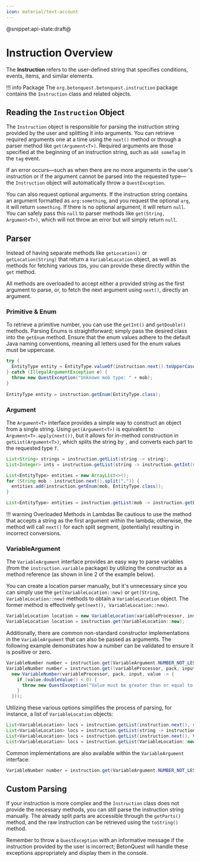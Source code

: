 ```yaml
---
icon: material/text-account
---
```

@snippet:api-state:draft@

# Instruction Overview

The **Instruction** refers to the user-defined string that specifies conditions, events, items, and similar elements.

!!! info Package
    The `org.betonquest.betonquest.instruction` package contains the `Instruction` class and related objects.

## Reading the `Instruction` Object

The `Instruction` object is responsible for parsing the instruction string provided by the user and splitting it into 
arguments. You can retrieve required arguments one at a time using the `next()` method or through a parser method
like `get(Argument<T>)`. Required arguments are those specified at the beginning of an instruction string, 
such as `add someTag` in the `tag` event.

If an error occurs—such as when there are no more arguments in the user's instruction or if the argument cannot 
be parsed into the requested type—the `Instruction` object will automatically throw a `QuestException`.

You can also request optional arguments. If the instruction string contains an argument formatted as `arg:something`, 
and you request the optional `arg`, it will return `something`. If there is no optional argument, it will return `null`. 
You can safely pass this `null` to parser methods like `get(String, Argument<T>)`, which will not throw an error 
but will simply return `null`.

## Parser

Instead of having separate methods like `getLocation()` or `getLocation(String)` that return a `VariableLocation` 
object, as well as methods for fetching various `ID`s, you can provide these directly within the `get` method.

All methods are overloaded to accept either a provided string as the first argument to parse, or, to fetch the next
argument using `next()`, directly an argument.

### Primitive & Enum

To retrieve a primitive number, you can use the `getInt()` and `getDouble()` methods.
Parsing Enums is straightforward; simply pass the desired class into the `getEnum` method. 
Ensure that the enum values adhere to the default Java naming conventions,
meaning all letters used for the enum values must be uppercase.

```JAVA title="Own parsing vs. getEnum(Enum)"
try {
  EntityType entity = EntityType.valueOf(instruction.next().toUpperCase(Locale.ROOT));
} catch (IllegalArgumentException e) {
  throw new QuestException("Unknown mob type: " + mob);
}
  
EntityType entity = instruction.getEnum(EntityType.class);
```

### Argument

The `Argument<T>` interface provides a simple way to construct an object from a single string.
Using `get(Argument<T>)` is equivalent to `Argument<T>.apply(next())`, but it allows for in-method construction 
in `getList(Argument<T>)`, which splits the string by `,` and converts each part to the requested type `T`.

```JAVA title="Getting a List of Primitives"
List<String> strings = instruction.getList(string -> string);
List<Integer> ints = instruction.getList(string -> instruction.getInt(string, 0));
```

```JAVA title="Own parsing vs. getList(Argument)"
List<EntityType> entities = new ArrayList<>();
for (String mob : instruction.next().split(",")) {
  entities.add(instruction.getEnum(mob, EntityType.class));
}

List<EntityType> entities = instruction.getList(mob -> instruction.getEnum(mob, EntityType.class));
```

!!! warning Overloaded Methods in Lambdas
    Be cautious to use the method that accepts a string as the first argument within the lambda; otherwise, 
    the method will call `next()` for each split segment, (potentially) resulting in incorrect conversions.

### VariableArgument

The `VariableArgument` interface provides an easy way to parse variables (from the `instruction.variable` package) 
by utilizing the constructor as a method reference (as shown in line 2 of the example below).

You can create a location parser manually, but it's unnecessary since you can simply use the 
`get(VariableLocation::new)` or `get(String, VariableLocation::new)` methods to obtain a `VariableLocation` object. 
The former method is effectively `get(next(), VariableLocation::new)`.

```JAVA title="Own parsing vs. get(VariableArgument)"
VariableLocation location = new VariableLocation(variableProcessor, instruction.getPackage(), instruction.next());
VariableLocation location = instruction.get(VariableLocation::new);
```

Additionally, there are common non-standard constructor implementations in the `VariableArgument` that can also be 
passed as arguments. The following example demonstrates how a number can be validated to ensure it is positive or zero.

```JAVA title="Example for number validation"
VariableNumber number = instruction.get(VariableArgument.NUMBER_NOT_LESS_THAN_ZERO);
VariableNumber number = instruction.get((variableProcessor, pack, input) ->
  new VariableNumber(variableProcessor, pack, input, value -> {
    if (value.doubleValue() < 0) {
      throw new QuestException("Value must be greater than or equal to 0: " + value);
    }
  }));
```

Utilizing these various options simplifies the process of parsing, for instance, a list of `VariableLocation` objects:

```JAVA title="Equivalant calls"
List<VariableLocation> locs = instruction.getList(instruction.next(), string -> instruction.get(string, VariableLocation::new)); 
List<VariableLocation> locs = instruction.getList(string -> instruction.get(string, VariableLocation::new)); 
List<VariableLocation> locs = instruction.getList(instruction.next(), VariableLocation::new); 
List<VariableLocation> locs = instruction.getList(VariableLocation::new); 
```

Common implementations are also available within the `VariableArgument` interface:

```JAVA title="Number above 0"
VariableNumber number = instruction.get(VariableArgument.NUMBER_NOT_LESS_THAN_ONE);
```

## Custom Parsing

If your instruction is more complex and the `Instruction` class does not provide the necessary methods, you can still 
parse the instruction string manually. The already split parts are accessible through the `getParts()` method, 
and the raw instruction can be retrieved using the `toString()` method. 

Remember to throw a `QuestException` with an informative message if the instruction provided by the user is incorrect; 
BetonQuest will handle these exceptions appropriately and display them in the console.
